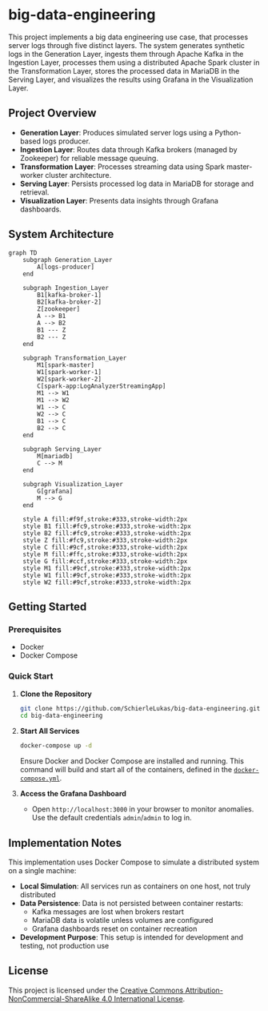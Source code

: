 # big-data-engineering

This project implements a big data engineering use case, that processes server logs through five distinct layers. The system generates synthetic logs in the Generation Layer, ingests them through Apache Kafka in the Ingestion Layer, processes them using a distributed Apache Spark cluster in the Transformation Layer, stores the processed data in MariaDB in the Serving Layer, and visualizes the results using Grafana in the Visualization Layer.

## Project Overview

- **Generation Layer**: Produces simulated server logs using a Python-based logs producer.
- **Ingestion Layer**: Routes data through Kafka brokers (managed by Zookeeper) for reliable message queuing.
- **Transformation Layer**: Processes streaming data using Spark master-worker cluster architecture.
- **Serving Layer**: Persists processed log data in MariaDB for storage and retrieval.
- **Visualization Layer**: Presents data insights through Grafana dashboards.

## System Architecture

```mermaid
graph TD
    subgraph Generation_Layer
        A[logs-producer]
    end

    subgraph Ingestion_Layer
        B1[kafka-broker-1]
        B2[kafka-broker-2]
        Z[zookeeper]
        A --> B1
        A --> B2
        B1 --- Z
        B2 --- Z
    end

    subgraph Transformation_Layer
        M1[spark-master]
        W1[spark-worker-1]
        W2[spark-worker-2]
        C[spark-app:LogAnalyzerStreamingApp]
        M1 --> W1
        M1 --> W2
        W1 --> C
        W2 --> C
        B1 --> C
        B2 --> C
    end

    subgraph Serving_Layer
        M[mariadb]
        C --> M
    end

    subgraph Visualization_Layer
        G[grafana]
        M --> G
    end

    style A fill:#f9f,stroke:#333,stroke-width:2px
    style B1 fill:#fc9,stroke:#333,stroke-width:2px
    style B2 fill:#fc9,stroke:#333,stroke-width:2px
    style Z fill:#fc9,stroke:#333,stroke-width:2px
    style C fill:#9cf,stroke:#333,stroke-width:2px
    style M fill:#ffc,stroke:#333,stroke-width:2px
    style G fill:#ccf,stroke:#333,stroke-width:2px
    style M1 fill:#9cf,stroke:#333,stroke-width:2px
    style W1 fill:#9cf,stroke:#333,stroke-width:2px
    style W2 fill:#9cf,stroke:#333,stroke-width:2px
```

## Getting Started

### Prerequisites

- Docker
- Docker Compose

### Quick Start

1. **Clone the Repository**
    ```bash
    git clone https://github.com/SchierleLukas/big-data-engineering.git
    cd big-data-engineering
    ```

2. **Start All Services**
    ```bash
    docker-compose up -d
    ```
    Ensure Docker and Docker Compose are installed and running. This command will build and start all of the containers, defined in the [`docker-compose.yml`](docker-compose.yml).

3. **Access the Grafana Dashboard**
    - Open `http://localhost:3000` in your browser to monitor anomalies. Use the default credentials `admin`/`admin` to log in.

## Implementation Notes

This implementation uses Docker Compose to simulate a distributed system on a single machine:

- **Local Simulation**: All services run as containers on one host, not truly distributed
- **Data Persistence**: Data is not persisted between container restarts:
  - Kafka messages are lost when brokers restart
  - MariaDB data is volatile unless volumes are configured
  - Grafana dashboards reset on container recreation
- **Development Purpose**: This setup is intended for development and testing, not production use

## License

This project is licensed under the [Creative Commons Attribution-NonCommercial-ShareAlike 4.0 International License](https://creativecommons.org/licenses/by-nc-sa/4.0/).
